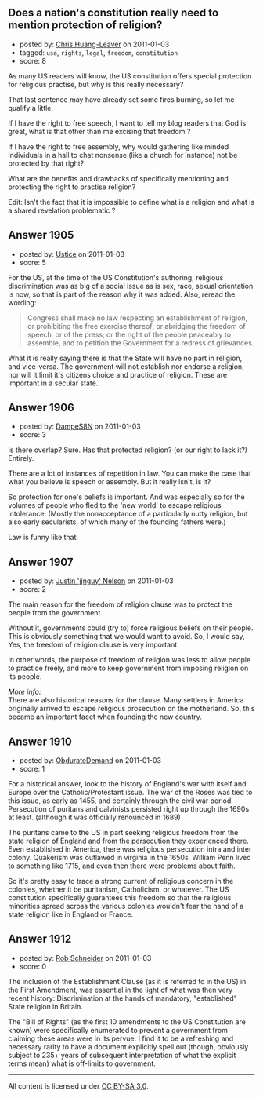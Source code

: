 ## Does a nation's constitution really need to mention protection of religion?

- posted by: [Chris Huang-Leaver](https://stackexchange.com/users/-1/693-chris-huang-leaver) on 2011-01-03
- tagged: `usa`, `rights`, `legal`, `freedom`, `constitution`
- score: 8

As many US readers will know, the US constitution offers special protection for religious practise, but why is this really necessary? 

That last sentence may have already set some fires burning, so let me qualify a little.

If I have the right to free speech, I want to tell my blog readers that God is great, what is that other than me excising that freedom ?

If I have the right to free assembly, why would gathering like minded individuals in a hall to chat nonsense (like a church for instance) not be protected by that right?

What are the benefits and drawbacks of specifically mentioning and protecting the right to practise religion?

Edit:
Isn't the fact that it is impossible to define what is a religion and what is a shared revelation problematic ?   


## Answer 1905

- posted by: [Ustice](https://stackexchange.com/users/-1/541-ustice) on 2011-01-03
- score: 5

For the US, at the time of the US Constitution's authoring, religious discrimination was as big of a social issue as is sex, race, sexual orientation is now, so that is part of the reason why it was added. Also, reread the wording:

> Congress shall make no law respecting an establishment of religion, or prohibiting the free exercise thereof; or abridging the freedom of speech, or of the press; or the right of the people peaceably to assemble, and to petition the Government for a redress of grievances.

What it is really saying there is that the State will have no part in religion, and vice-versa. The government will not establish nor endorse a religion, nor will it limit it's citizens choice and practice of religion. These are important in a secular state.




## Answer 1906

- posted by: [DampeS8N](https://stackexchange.com/users/-1/587-dampes8n) on 2011-01-03
- score: 3

Is there overlap? Sure. Has that protected religion? (or our right to lack it?) Entirely.

There are a lot of instances of repetition in law. You can make the case that what you believe is speech or assembly. But it really isn't, is it?

So protection for one's beliefs is important. And was especially so for the volumes of people who fled to the 'new world' to escape religious intolerance. (Mostly the nonacceptance of a particularly nutty religion, but also early secularists, of which many of the founding fathers were.)

Law is funny like that.


## Answer 1907

- posted by: [Justin 'jjnguy' Nelson](https://stackexchange.com/users/-1/362-justin-jjnguy-nelson) on 2011-01-03
- score: 2

The main reason for the freedom of religion clause was to protect the people from the government.

Without it, governments could (try to) force religious beliefs on their people.  This is obviously something that we would want to avoid.  So, I would say, Yes, the freedom of religion clause is very important. 

In other words, the purpose of freedom of  religion was less to allow people to practice freely, and more to keep government from imposing religion on its people.

*More info:*  
There are also historical reasons for the clause.  Many settlers in America originally arrived to escape religious prosecution on the motherland.  So, this became an important facet when founding the new country.


## Answer 1910

- posted by: [ObdurateDemand](https://stackexchange.com/users/-1/524-obduratedemand) on 2011-01-03
- score: 1

For a historical answer, look to the history of England's war with itself and Europe over the Catholic/Protestant issue.  The war of the Roses was tied to this issue, as early as 1455, and certainly through the civil war period.  Persecution of puritans and calvinists persisted right up through the 1690s at least. (although it was officially renounced in 1689)

The puritans came to the US in part seeking religious freedom from the state religion of England and from the persecution they experienced there. Even established in America, there was religious persecution intra and inter colony.  Quakerism was outlawed in virginia in the 1650s.  William Penn lived to something like 1715, and even then there were problems about faith.

So it's pretty easy to trace a strong current of religious concern in the colonies, whether it be puritanism, Catholicism, or whatever.  The US constitution specifically guarantees this freedom so that the religious minorities spread across the various colonies wouldn't fear the hand of a state religion like in England or France.


## Answer 1912

- posted by: [Rob Schneider](https://stackexchange.com/users/-1/149-rob-schneider) on 2011-01-03
- score: 0

The inclusion of the Establishment Clause (as it is referred to in the US) in the First Amendment, was essential in the light of what was then very recent history:  Discrimination at the hands of mandatory, "established" State religion in Britain.

The "Bill of Rights" (as the first 10 amendments to the US Constitution are known) were specifically enumerated to prevent a government from claiming these areas were in its pervue. I find it to be a refreshing and necessary rarity to have a document explicitly spell out (though, obviously subject to 235+ years of subsequent interpretation of what the explicit terms mean) what is off-limits to government.




---

All content is licensed under [CC BY-SA 3.0](https://creativecommons.org/licenses/by-sa/3.0/).
